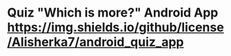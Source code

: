 # Quiz "Which is more?" Android App https://img.shields.io/github/license/Alisherka7/android_quiz_app

